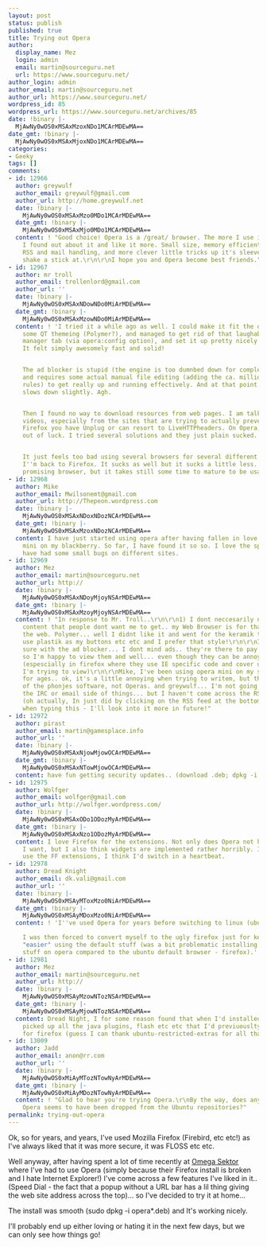 ```yaml
---
layout: post
status: publish
published: true
title: Trying out Opera
author:
  display_name: Mez
  login: admin
  email: martin@sourceguru.net
  url: https://www.sourceguru.net/
author_login: admin
author_email: martin@sourceguru.net
author_url: https://www.sourceguru.net/
wordpress_id: 85
wordpress_url: https://www.sourceguru.net/archives/85
date: !binary |-
  MjAwNy0wOS0xMSAxMzoxNDo1MCArMDEwMA==
date_gmt: !binary |-
  MjAwNy0wOS0xMSAxMjoxNDo1MCArMDEwMA==
categories:
- Geeky
tags: []
comments:
- id: 12966
  author: greywulf
  author_email: greywulf@gmail.com
  author_url: http://home.greywulf.net
  date: !binary |-
    MjAwNy0wOS0xMSAxMzo0MDo1MCArMDEwMA==
  date_gmt: !binary |-
    MjAwNy0wOS0xMSAxMjo0MDo1MCArMDEwMA==
  content: ! "Good choice! Opera is a /great/ browser. The more I use it, the more
    I found out about it and like it more. Small size, memory efficient, great IRC,
    RSS and mail handling, and more clever little tricks up it's sleeve than you can
    shake a stick at.\r\n\r\nI hope you and Opera become best friends."
- id: 12967
  author: mr troll
  author_email: trollenlord@gmail.com
  author_url: ''
  date: !binary |-
    MjAwNy0wOS0xMSAxNDowNDo0MiArMDEwMA==
  date_gmt: !binary |-
    MjAwNy0wOS0xMSAxMzowNDo0MiArMDEwMA==
  content: ! 'I tried it a while ago as well. I could make it fit the desktop with
    some QT themeing (Polymer?), and managed to get rid of that laughable transfer
    manager tab (via opera:config option), and set it up pretty nicely in overall.
    It felt simply awesomely fast and solid!


    The ad blocker is stupid (the engine is too dumnbed down for complex regexp matching)
    and requires some actual manual file editing (adding the ca. million lines of
    rules) to get really up and running effectively. And at that point the browser
    slows down slightly. Agh.


    Then I found no way to download resources from web pages. I am talking about flash
    videos, especially from the sites that are trying to actually prevent that. For
    Firefox you have Unplug or can resort to LiveHTTPheaders. On Opera, you are simply
    out of luck. I tried several solutions and they just plain sucked.


    It just feels too bad using several browsers for several different needs and situations.
    I''m back to Firefox. It sucks as well but it sucks a little less. Opera is a
    promising browser, but it takes still some time to mature to be usable.'
- id: 12968
  author: Mike
  author_email: Mwilsonemt@gmail.com
  author_url: http://Thepeon.wordpress.com
  date: !binary |-
    MjAwNy0wOS0xMSAxNDoxNDozNCArMDEwMA==
  date_gmt: !binary |-
    MjAwNy0wOS0xMSAxMzoxNDozNCArMDEwMA==
  content: I have just started using opera after having fallen in love with opera
    mini on my blackberry. So far, I have found it so so. I love the speed dial, but
    have had some small bugs on different sites.
- id: 12969
  author: Mez
  author_email: martin@sourceguru.net
  author_url: http://
  date: !binary |-
    MjAwNy0wOS0xMSAxNDoyMjoyNSArMDEwMA==
  date_gmt: !binary |-
    MjAwNy0wOS0xMSAxMzoyMjoyNSArMDEwMA==
  content: ! "In response to Mr. Troll..\r\n\r\n1) I dont neccesarily need to get
    content that people dont want me to get.. my Web Browser is for that - browsing
    the web. Polymer... well I didnt like it and went for the keramik theme (as I
    use plastik as my buttons etc etc and I prefer that style!\r\n\r\nI'm not too
    sure with the ad blocker... I dont mind ads.. they're there to pay people's bills...
    so I'm happy to view them and well... even though they can be annoying sometimes
    (espescially in firefox where they use IE specific code and cover up the content
    I'm trying to view)\r\n\r\nMike, I've been using opera mini on my samsung d600
    for ages.. ok, it's a little annoying when trying to writem, but that's a limitation
    of the phonjes software, not Operas. and greywulf... I'm not going to be using
    the IRC or email side of things... but I haven't come across the RSS side yet!
    (oh actually, In just did by clicking on the RSS feed at the bottom of the page
    when typing this - I'll look into it more in future!"
- id: 12972
  author: pirast
  author_email: martin@gamesplace.info
  author_url: ''
  date: !binary |-
    MjAwNy0wOS0xMSAxNjowMjowOCArMDEwMA==
  date_gmt: !binary |-
    MjAwNy0wOS0xMSAxNTowMjowOCArMDEwMA==
  content: have fun getting security updates.. (download .deb; dpkg -i for every update)
- id: 12975
  author: Wolfger
  author_email: wolfger@gmail.com
  author_url: http://wolfger.wordpress.com/
  date: !binary |-
    MjAwNy0wOS0xMSAxODo1ODozMyArMDEwMA==
  date_gmt: !binary |-
    MjAwNy0wOS0xMSAxNzo1ODozMyArMDEwMA==
  content: I love Firefox for the extensions. Not only does Opera not have the widgets
    I want, but I also think widgets are implemented rather horribly. If Opera could
    use the FF extensions, I think I'd switch in a heartbeat.
- id: 12978
  author: Dread Knight
  author_email: dk.vali@gmail.com
  author_url: ''
  date: !binary |-
    MjAwNy0wOS0xMSAyMToxMzo0NiArMDEwMA==
  date_gmt: !binary |-
    MjAwNy0wOS0xMSAyMDoxMzo0NiArMDEwMA==
  content: ! 'I''ve used Opera for years before switching to linux (ubuntu).

    I was then forced to convert myself to the ugly firefox just for keeping things
    "easier" using the default stuff (was a bit problematic installing flash and other
    stuff on opera compared to the ubuntu default browser - firefox).'
- id: 12981
  author: Mez
  author_email: martin@sourceguru.net
  author_url: http://
  date: !binary |-
    MjAwNy0wOS0xMSAyMzowNTozNSArMDEwMA==
  date_gmt: !binary |-
    MjAwNy0wOS0xMSAyMjowNTozNSArMDEwMA==
  content: Dread Night, I for some reason found that when I'd installed opera, it
    picked up all the java plugins, flash etc etc that I'd previuouslty installed
    for firefox (guess I can thank ubuntu-restricted-extras for all that!)
- id: 13009
  author: Jadd
  author_email: anon@rr.com
  author_url: ''
  date: !binary |-
    MjAwNy0wOS0xMiAyMTozNTowNyArMDEwMA==
  date_gmt: !binary |-
    MjAwNy0wOS0xMiAyMDozNTowNyArMDEwMA==
  content: ! "Glad to hear you're trying Opera.\r\nBy the way, does anyone know why
    Opera seems to have been dropped from the Ubuntu repositories?"
permalink: trying-out-opera
---
```

<p>Ok, so for years, and years, I've used Mozilla Firefox (Firebird, etc etc!) as I've always liked that it was more secure, it was FLOSS etc etc.</p>
<p>Well anyway, after having spent a lot of time recently at <a href="http://www.omegasektor.com/">Omega Sektor</a> where I've had to use Opera (simply because their Firefox install is broken and I hate Internet Explorer!) I've come across a few features I've liked in it.. (Speed Dial - the fact that a popup without a URL bar has a lil thing giving the web site address across the top)... so I've decided to try it at home...</p>
<p>The install was smooth (sudo dpkg -i opera*.deb) and It's working nicely.</p>
<p>I'll probably end up either loving or hating it in the next few days, but we can only see how things go!</p>
